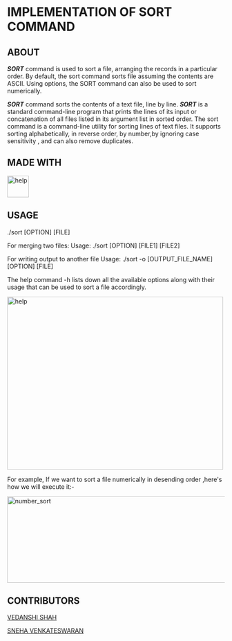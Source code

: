 # IMPLEMENTATION OF SORT COMMAND

## ABOUT

***SORT*** command is used to sort a file, arranging the records in a particular order. By default, the sort command sorts file assuming the contents are ASCII. Using options, the SORT command can also be used to sort numerically. 

***SORT*** command sorts the contents of a text file, line by line.
***SORT*** is a standard command-line program that prints the lines of its input or concatenation of all files listed in its argument list in sorted order.
The sort command is a command-line utility for sorting lines of text files. It supports sorting alphabetically, in reverse order, by number,by ignoring case sensitivity , and can also remove duplicates.

## MADE WITH 

<img width="50" height="50" alt="help"  src="https://user-images.githubusercontent.com/82633814/152695427-d723c262-6f47-4ca0-968f-280325a1e66f.jpg">


## USAGE
./sort  [OPTION]  [FILE]

For merging two files:
Usage: ./sort  [OPTION] [FILE1] [FILE2]

For writing output to another file
Usage: ./sort -o [OUTPUT_FILE_NAME] [OPTION] [FILE]

The help command -h lists down all the available options along with their usage that can be used to sort a file accordingly.

<img width="500" height="400" alt="help"  src="https://user-images.githubusercontent.com/82633814/152694208-9c044e08-95f9-4d15-af29-5154c187c17e.png">

For example, If we want to sort a file numerically in desending order ,here's how we will execute it:-

<img  width="600" height="200" alt="number_sort" src="https://user-images.githubusercontent.com/82633814/152695734-0d90476c-0409-4b8a-a3bc-4c1f01e63ae6.png">

## CONTRIBUTORS
<a href="https://github.com/Vedanshi-Shah">VEDANSHI SHAH </a>

<a href="https://github.com/sneha-0723">SNEHA VENKATESWARAN </a>


